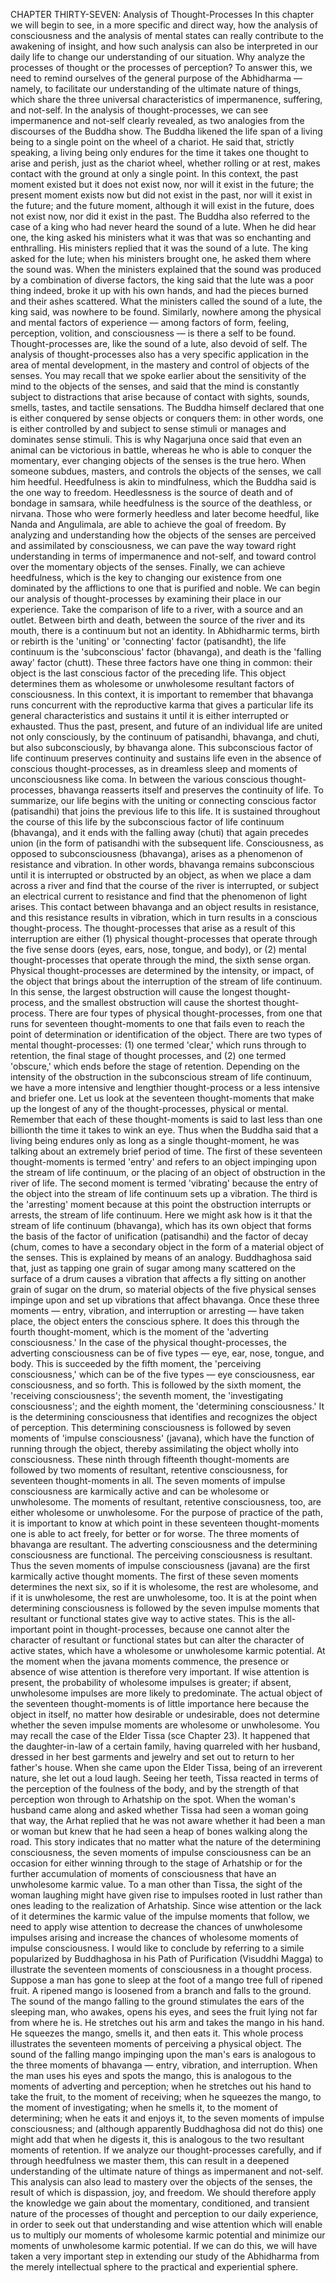 CHAPTER THIRTY-SEVEN: Analysis of Thought-Processes
In this chapter we will begin to see, in a more specific and
direct way, how the analysis of consciousness and the analysis
of mental states can really contribute to the awakening of insight,
and how such analysis can also be interpreted in our daily life to
change our understanding of our situation.
Why analyze the processes of thought or the processes of
perception? To answer this, we need to remind ourselves of the
general purpose of the Abhidharma —  namely, to facilitate our
understanding of the ultimate nature of things, which share the
three universal characteristics of impermanence, suffering, and
not-self. In the analysis of thought-processes, we can see impermanence and not-self clearly revealed, as two analogies from the
discourses of the Buddha show.
The Buddha likened the life span of a living being to a single point on the wheel of a chariot. He said that, strictly speaking, a living being only endures for the time it takes one thought
to arise and perish, just as the chariot wheel, whether rolling or
at rest, makes contact with the ground at only a single point. In
this context, the past moment existed but it does not exist now,
nor will it exist in the future; the present moment exists now
but did not exist in the past, nor will it exist in the future; and
the future moment, although it will exist in the future, does not
exist now, nor did it exist in the past.
The Buddha also referred to the case of a king who had never
heard the sound of a lute. When he did hear one, the king asked
his ministers what it was that was so enchanting and enthralling. His ministers replied that it was the sound of a lute. The
king asked for the lute; when his ministers brought one, he asked
them where the sound was. When the ministers explained that
the sound was produced by a combination of diverse factors, the
king said that the lute was a poor thing indeed, broke it up with
his own hands, and had the pieces burned and their ashes scattered. What the ministers called the sound of a lute, the king
said, was nowhere to be found. Similarly, nowhere among the
physical and mental factors of experience — among factors of
form, feeling, perception, volition, and consciousness —  is there a
self to be found. Thought-processes are, like the sound of a lute,
also devoid of self.
The analysis of thought-processes also has a very specific
application in the area of mental development, in the mastery and control of objects of the senses. You may recall that we
spoke earlier about the sensitivity of the mind to the objects of
the senses, and said that the mind is constantly subject to distractions that arise because of contact with sights, sounds, smells,
tastes, and tactile sensations. The Buddha himself declared that
one is either conquered by sense objects or conquers them: in
other words, one is either controlled by and subject to sense
stimuli or manages and dominates sense stimuli. This is why
Nagarjuna once said that even an animal can be victorious in
battle, whereas he who is able to conquer the momentary, ever changing objects of the senses is the true hero.
When someone subdues, masters, and controls the objects of
the senses, we call him heedful. Heedfulness is akin to mindfulness, which the Buddha said is the one way to freedom.
Heedlessness is the source of death and of bondage in samsara,
while heedfulness is the source of the deathless, or nirvana. Those
who were formerly heedless and later become heedful, like Nanda
and Angulimala, are able to achieve the goal of freedom.
By analyzing and understanding how the objects of the
senses are perceived and assimilated by consciousness, we can
pave the way toward right understanding in terms of impermanence and not-self, and toward control over the momentary
objects of the senses. Finally, we can achieve heedfulness, which
is the key to changing our existence from one dominated by the
afflictions to one that is purified and noble.
We can begin our analysis of thought-processes by examining their place in our experience. Take the comparison of life
to a river, with a source and an outlet. Between birth and death,
between the source of the river and its mouth, there is a continuum but not an identity. In Abhidharmic terms, birth or rebirth
is the 'uniting' or 'connecting' factor (patisandht), the life continuum is the 'subconscious' factor (bhavanga), and death is the
'falling away' factor (chutt). These three factors have one thing in
common: their object is the last conscious factor of the preceding life. This object determines them as wholesome or unwholesome resultant factors of consciousness.
In this context, it is important to remember that bhavanga
runs concurrent with the reproductive karma that gives a particular life its general characteristics and sustains it until it is either
interrupted or exhausted. Thus the past, present, and future of
an individual life are united not only consciously, by the continuum of patisandhi, bhavanga, and chuti, but also subconsciously,
by bhavanga alone. This subconscious factor of life continuum
preserves continuity and sustains life even in the absence of conscious thought-processes, as in dreamless sleep and moments of
unconsciousness like coma. In between the various conscious
thought-processes, bhavanga reasserts itself and preserves the
continuity of life.
To summarize, our life begins with the uniting or connecting conscious factor (patisandhi) that joins the previous life to
this life. It is sustained throughout the course of this life by the
subconscious factor of life continuum (bhavanga), and it ends
with the falling away (chuti) that again precedes union (in the
form of patisandhi with the subsequent life.
Consciousness, as opposed to subconsciousness (bhavanga),
arises as a phenomenon of resistance and vibration. In other
words, bhavanga remains subconscious until it is interrupted or
obstructed by an object, as when we place a dam across a river
and find that the course of the river is interrupted, or subject an
electrical current to resistance and find that the phenomenon of
light arises. This contact between bhavanga and an object results
in resistance, and this resistance results in vibration, which in
turn results in a conscious thought-process.
The thought-processes that arise as a result of this interruption
are either (1) physical thought-processes that operate through the
five sense doors (eyes, ears, nose, tongue, and body), or (2) mental thought-processes that operate through the mind, the sixth
sense organ. Physical thought-processes are determined by the
intensity, or impact, of the object that brings about the interruption of the stream of life continuum. In this sense, the largest obstruction will cause the longest thought-process, and the
smallest obstruction will cause the shortest thought-process.
There are four types of physical thought-processes, from one
that runs for seventeen thought-moments to one that fails even
to reach the point of determination or identification of the object.
There are two types of mental thought-processes: (1) one termed
'clear,' which runs through to retention, the final stage of thought processes, and (2) one termed 'obscure,' which ends before the
stage of retention. Depending on the intensity of the obstruction
in the subconscious stream of life continuum, we have a more
intensive and lengthier thought-process or a less intensive and
briefer one.
Let us look at the seventeen thought-moments that make up
the longest of any of the thought-processes, physical or mental.
Remember that each of these thought-moments is said to last
less than one billionth the time it takes to wink an eye. Thus
when the Buddha said that a living being endures only as long
as a single thought-moment, he was talking about an extremely
brief period of time.
The first of these seventeen thought-moments is termed
'entry' and refers to an object impinging upon the stream of life
continuum, or the placing of an object of obstruction in the river
of life.
The second moment is termed 'vibrating' because the entry of
the object into the stream of life continuum sets up a vibration.
The third is the 'arresting' moment because at this point the
obstruction interrupts or arrests, the stream of life continuum.
Here we might ask how is it that the stream of life continuum (bhavanga), which has its own object that forms the basis
of the factor of unification (patisandhi) and the factor of decay
(chum, comes to have a secondary object in the form of a material object of the senses. This is explained by means of an analogy.
Buddhaghosa said that, just as tapping one grain of sugar among
many scattered on the surface of a drum causes a vibration that
affects a fly sitting on another grain of sugar on the drum, so
material objects of the five physical senses impinge upon and set
up vibrations that affect bhavanga.
Once these three moments  — entry, vibration, and interruption or arresting — have taken place, the object enters the conscious sphere. It does this through the fourth thought-moment,
which is the moment of the 'adverting consciousness.' In the case
of the physical thought-processes, the adverting consciousness
can be of five types — eye, ear, nose, tongue, and body.
This is succeeded by the fifth moment, the 'perceiving consciousness,' which can be of the five types — eye consciousness,
ear consciousness, and so forth.
This is followed by the sixth moment, the 'receiving consciousness'; the seventh moment, the 'investigating consciousness'; and the eighth moment, the 'determining consciousness.'
It is the determining consciousness that identifies and recognizes
the object of perception.
This determining consciousness is followed by seven
moments of 'impulse consciousness' (javana), which have the
function of running through the object, thereby assimilating the
object wholly into consciousness.
These ninth through fifteenth thought-moments are followed by two moments of resultant, retentive consciousness,
for seventeen thought-moments in all. The seven moments of
impulse consciousness are karmically active and can be wholesome or unwholesome. The moments of resultant, retentive consciousness, too, are either wholesome or unwholesome.
For the purpose of practice of the path, it is important to
know at which point in these seventeen thought-moments one
is able to act freely, for better or for worse. The three moments
of bhavanga are resultant. The adverting consciousness and the
determining consciousness are functional. The perceiving consciousness is resultant. Thus the seven moments of impulse
consciousness (javana) are the first karmically active thought moments. The first of these seven moments determines the next
six, so if it is wholesome, the rest are wholesome, and if it is
unwholesome, the rest are unwholesome, too.
It is at the point when determining consciousness is followed by the seven impulse moments that resultant or functional states give way to active states. This is the all-important
point in thought-processes, because one cannot alter the character of resultant or functional states but can alter the character
of active states, which have a wholesome or unwholesome karmic potential. At the moment when the javana moments commence, the presence or absence of wise attention is therefore very
important. If wise attention is present, the probability of wholesome impulses is greater; if absent, unwholesome impulses are
more likely to predominate.
The actual object of the seventeen thought-moments is of little importance here because the object in itself, no matter how
desirable or undesirable, does not determine whether the seven
impulse moments are wholesome or unwholesome. You may
recall the case of the Elder Tissa (sce Chapter 23). It happened
that the daughter-in-law of a certain family, having quarreled
with her husband, dressed in her best garments and jewelry and
set out to return to her father's house. When she came upon
the Elder Tissa, being of an irreverent nature, she let out a loud
laugh. Seeing her teeth, Tissa reacted in terms of the perception
of the foulness of the body, and by the strength of that perception won through to Arhatship on the spot. When the woman's
husband came along and asked whether Tissa had seen a woman
going that way, the Arhat replied that he was not aware whether
it had been a man or woman but knew that he had seen a heap
of bones walking along the road.
This story indicates that no matter what the nature of the
determining consciousness, the seven moments of impulse consciousness can be an occasion for either winning through to the
stage of Arhatship or for the further accumulation of moments
of consciousness that have an unwholesome karmic value. To a
man other than Tissa, the sight of the woman laughing might
have given rise to impulses rooted in lust rather than ones leading
to the realization of Arhatship. Since wise attention or the lack
of it determines the karmic value of the impulse moments that
follow, we need to apply wise attention to decrease the chances
of unwholesome impulses arising and increase the chances of
wholesome moments of impulse consciousness.
I would like to conclude by referring to a simile popularized
by Buddhaghosa in his Path of Purification (Visuddhi Magga) to
illustrate the seventeen moments of consciousness in a thought process. Suppose a man has gone to sleep at the foot of a mango
tree full of ripened fruit. A ripened mango is loosened from a
branch and falls to the ground. The sound of the mango falling to the ground stimulates the ears of the sleeping man, who
awakes, opens his eyes, and sees the fruit lying not far from
where he is. He stretches out his arm and takes the mango in his
hand. He squeezes the mango, smells it, and then eats it.
This whole process illustrates the seventeen moments of perceiving a physical object. The sound of the falling mango impinging upon the man's ears is analogous to the three moments of
bhavanga — entry, vibration, and interruption. When the man
uses his eyes and spots the mango, this is analogous to the
moments of adverting and perception; when he stretches out
his hand to take the fruit, to the moment of receiving; when he
squeezes the mango, to the moment of investigating; when he
smells it, to the moment of determining; when he eats it and
enjoys it, to the seven moments of impulse consciousness; and
(although apparently Buddhaghosa did not do this) one might
add that when he digests it, this is analogous to the two resultant moments of retention.
If we analyze our thought-processes carefully, and if through
heedfulness we master them, this can result in a deepened understanding of the ultimate nature of things as impermanent and
not-self. This analysis can also lead to mastery over the objects
of the senses, the result of which is dispassion, joy, and freedom.
We should therefore apply the knowledge we gain about the
momentary, conditioned, and transient nature of the processes of
thought and perception to our daily experience, in order to seek
out that understanding and wise attention which will enable us
to multiply our moments of wholesome karmic potential and
minimize our moments of unwholesome karmic potential. If we
can do this, we will have taken a very important step in extending our study of the Abhidharma from the merely intellectual
sphere to the practical and experiential sphere.
